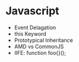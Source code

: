 # Javascript
* Event Delagation
* this Keyword
* Prototypical Inheritance
* AMD vs CommonJS
* IIFE: function foo{}();
